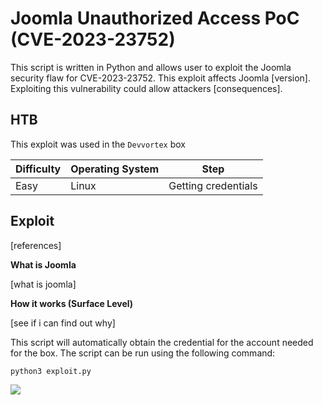 # Joomla Unauthorized Access PoC (CVE-2023-23752)

This script is written in Python and allows user to exploit the Joomla security flaw for CVE-2023-23752. This exploit affects Joomla [version]. Exploiting this vulnerability could allow attackers [consequences].


## HTB

This exploit was used in the `Devvortex` box


| Difficulty | Operating System | Step |
|------------|------------------|------|
| Easy | Linux | Getting credentials |

## Exploit

[references]

**What is Joomla**


[what is joomla]


**How it works (Surface Level)**


[see if i can find out why]



This script will automatically obtain the credential for the account needed for the box. The script can be run using the following command:


`python3 exploit.py`

![](https://imgur.com/R13EoKR.png)
